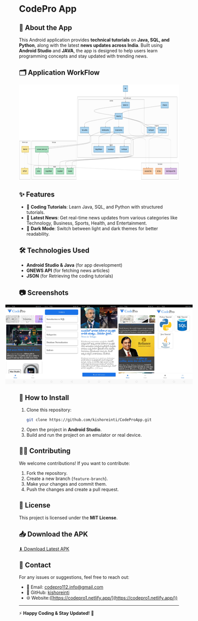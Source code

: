 # CodePro App

## 📱 About the App
This Android application provides **technical tutorials** on **Java, SQL, and Python**, along with the latest **news updates across India**. Built using **Android Studio** and **JAVA**, the app is designed to help users learn programming concepts and stay updated with trending news.



## 🗂️ Application WorkFlow


<img src="diagram (1).png" width="900" height="300">



## ✨ Features
- 📖 **Coding Tutorials**: Learn Java, SQL, and Python with structured tutorials.
- 📰 **Latest News**: Get real-time news updates from various categories like Technology, Business, Sports, Health, and Entertainment.
- 🌙 **Dark Mode**: Switch between light and dark themes for better readability.

## 🛠️ Technologies Used
- **Android Studio & Java** (for app development)
- **GNEWS API** (for fetching news articles)
- **JSON** (for Retrieving the coding tutorials)

## 📷 Screenshots
<div style="display: flex; justify-content: center;">
<img src="IMG-20250306-WA0003.jpg" width="120" height="250">

<img src="IMG-20250306-WA0004.jpg" width="120" height="250">

<img src="IMG-20250306-WA0005.jpg" width="120" height="250">

<img src="IMG-20250306-WA0006.jpg" width="120" height="250">

<img src="IMG-20250306-WA0007.jpg" width="120" height="250">
</div>

## 🚀 How to Install
1. Clone this repository:
   ```bash
   git clone https://github.com/kishoreinti/CodeProApp.git
   ```
2. Open the project in **Android Studio**.
3. Build and run the project on an emulator or real device.

## 👨‍💻 Contributing
We welcome contributions! If you want to contribute:
1. Fork the repository.
2. Create a new branch (`feature-branch`).
3. Make your changes and commit them.
4. Push the changes and create a pull request.

## 📜 License
This project is licensed under the **MIT License**.

## 📥 Download the APK
[⬇ Download Latest APK](https://github.com/kishoreinti/CodeProApp/releases/latest/download/codepro.apk)


## 📩 Contact
For any issues or suggestions, feel free to reach out:
- 📧 Email: [codepro112.info@gmail.com](mailto:codepro112.info@gmail.com)
- 🔗 GitHub: [kishoreinti](https://github.com/kishoreinti)
- 🌐 Website:([https://codepro1.netlify.app/](https://codepro1.netlify.app/))

---
⚡ **Happy Coding & Stay Updated!** 🚀

